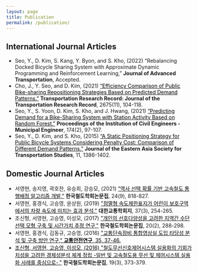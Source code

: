 ```yaml
---
layout: page
title: Publication
permalink: /publication/
---
```


## International Journal Articles
* Seo, Y., D. Kim, S. Kang, Y. Byon, and S. Kho, (2022) “Rebalancing Docked Bicycle Sharing System with Approximate Dynamic Programming and Reinforcement Learning,” **Journal of Advanced Transportation**, Accepted.
* Cho, J., Y. Seo, and D. Kim, (2021) <a href="https://doi.org/10.1177/03611981211016859" style="color: black;">“Efficiency Comparison of Public Bike-sharing Repositioning Strategies Based on Predicted Demand Patterns.”</a> **Transportation Research Record: Journal of the Transportation Research Record**, 2675(11), 104-118.
* Seo, Y., S. Yoon, D. Kim, S. Kho, and J. Hwang, (2021) <a href="https://doi.org/10.1680/jmuen.20.00001" style="color: black;">“Predicting Demand for a Bike-Sharing System with Station Activity Based on Random Forest.”</a> **Proceedings of the Institution of Civil Engineers - Municipal Engineer**, 174(2), 97-107.
* Seo, Y., D. Kim, and S. Kho, (2015) <a href="https://doi.org/10.11175/easts.11.1378" style="color: black;">“A Static Positioning Strategy for Public Bicycle Systems Considering Penalty Cost: Comparison of Different Demand Patterns.”</a> **Journal of the Eastern Asia Society for Transportation Studies**, 11, 1386-1402.

## Domestic Journal Articles
* 서영현, 송지영, 곽호찬, 유승희, 강승모, (2021) <a href="https://doi.org/10.7782/JKSR.2021.24.9.818" style="color: black;">“역사 선택 확률 기반 고속철도 통행배정 알고리즘 개발,”</a> **한국철도학회논문집**, 24(9), 818-827.
* 서영현, 홍경식, 고승영, 윤상원, (2019) <a href="https://doi.org/10.7470/jkst.2019.37.3.254" style="color: black;">"점멸형 속도제한표지가 어린이 보호구역에서의 차량 속도에 미치는 효과 분석,"</a> **대한교통학회지**, 37(3), 254-265.
* 조신형, 서영현, 고승영, 이성모, (2017) <a href="https://doi.org/10.7782/JKSR.2017.20.2.288" style="color: black;">"개인의 선호다양성을 고려한 지역간 수단선택 모형 구축 및 시간가치 추정 연구,"</a> **한국철도학회논문집**, 20(2), 288-298.
* 서영현, 홍경식, 김동규, 고승영, (2016) <a href="https://www.koroad.or.kr/kp_web/thesis.do" style="color: black;">"교통단속장비 통합영상실 도입 타당성 분석 및 구축 방안 연구," **교통안전연구**, 35, 37-46.
* 조신형, 서영현, 고승영, 이성모, (2016) <a href="http://dx.doi.org/10.7782/JKSR.2016.19.3.373" style="color: black;">"철도무선신호제어시스템 실용화의 기회가치성을 고려한 경제성분석 체계 정립 -일반 및 고속철도용 무선 및 제어시스템 실용화 사례를 중심으로-,"</a> **한국철도학회논문집**, 19(3), 373-379.